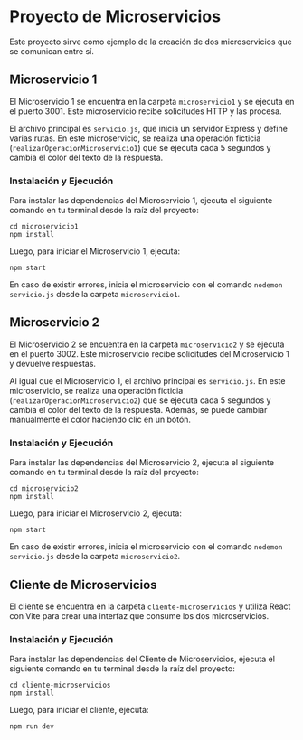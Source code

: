 # Proyecto de Microservicios

Este proyecto sirve como ejemplo de la creación de dos microservicios que se comunican entre sí.

## Microservicio 1

El Microservicio 1 se encuentra en la carpeta `microservicio1` y se ejecuta en el puerto 3001. Este microservicio recibe solicitudes HTTP y las procesa.

El archivo principal es `servicio.js`, que inicia un servidor Express y define varias rutas. En este microservicio, se realiza una operación ficticia (`realizarOperacionMicroservicio1`) que se ejecuta cada 5 segundos y cambia el color del texto de la respuesta.

### Instalación y Ejecución

Para instalar las dependencias del Microservicio 1, ejecuta el siguiente comando en tu terminal desde la raíz del proyecto:

```
cd microservicio1
npm install
```

Luego, para iniciar el Microservicio 1, ejecuta:

```
npm start
```

En caso de existir errores, inicia el microservicio con el comando `nodemon servicio.js` desde la carpeta `microservicio1`.

## Microservicio 2

El Microservicio 2 se encuentra en la carpeta `microservicio2` y se ejecuta en el puerto 3002. Este microservicio recibe solicitudes del Microservicio 1 y devuelve respuestas.

Al igual que el Microservicio 1, el archivo principal es `servicio.js`. En este microservicio, se realiza una operación ficticia (`realizarOperacionMicroservicio2`) que se ejecuta cada 5 segundos y cambia el color del texto de la respuesta. Además, se puede cambiar manualmente el color haciendo clic en un botón.

### Instalación y Ejecución

Para instalar las dependencias del Microservicio 2, ejecuta el siguiente comando en tu terminal desde la raíz del proyecto:

```
cd microservicio2
npm install
```

Luego, para iniciar el Microservicio 2, ejecuta:

```
npm start
```

En caso de existir errores, inicia el microservicio con el comando `nodemon servicio.js` desde la carpeta `microservicio2`.

## Cliente de Microservicios

El cliente se encuentra en la carpeta `cliente-microservicios` y utiliza React con Vite para crear una interfaz que consume los dos microservicios.

### Instalación y Ejecución

Para instalar las dependencias del Cliente de Microservicios, ejecuta el siguiente comando en tu terminal desde la raíz del proyecto:

```
cd cliente-microservicios
npm install
```

Luego, para iniciar el cliente, ejecuta:

```bash
npm run dev
```
